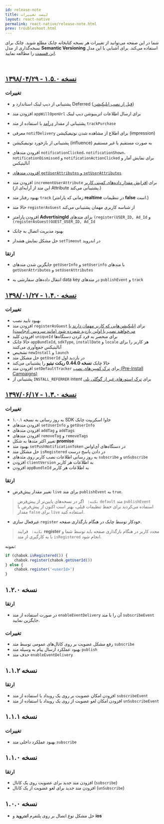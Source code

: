 ```yaml
---
id: release-note
title: لیست تغییرات 
layout: react-native
permalink: react-native/release-note.html
prev: troubleshoot.html
---
```


شما در این صفحه می‌توانید از تغییرات هر نسخه کتابخانه چابک مطلع شوید. چابک برای نسخه‌گذاری از مدل **Semantic Versioning** استفاده می‌کند. برای آشنایی با این مدل [این قسمت](/react-native/sdk-setup.html#مدل-نسخهگذاری-در-چابک-semantic-versioning) را مطالعه نمایید.

<Br>

## [نسخه ۱.۵.۰ - ۱۳۹۸/۰۴/۲۹](https://github.com/chabokpush/chabok-client-rn-js/releases/tag/v1.5.0)

### تغییرات

- پشتیبانی از دیپ لینک استاندارد و Deferred ([قبل از نصب اپلیکیشن](/react-native/deeplink.html#دیپ-لینک-قبل-از-نصب-اپلیکیشن-deferred-deep-linking))

- افزودن متد `appWillOpenUrl` برای ارسال اطلاعات اتریبیوشن دیپ لینک

- پشتیبانی از مقدار [درآمد](/react-native/behavior-tracking.html#رصد-درآمد-tracking-revenue) با استفاده از متد `trackPurchase`

- معرفی `notifDelivery` برای اطلاع از مشاهده شدن نوتیفیکیشن (impression)

- پشتیبانی از بازخورد نوتیفیکیشن (influence) به صورت مستقیم یا غیر مستقیم

- افرودن متدهای `notificationClicked`، `notificationShown`، `notificationDismissed` و `notificationActionClicked` برای نمایش آمار و آنالیتیکس

- [افزودن متدهای `getUserAttributes` و `setUserAttributes`](/react-native/custom-data.html#مدیریت-اطلاعات-کاربر-user-attributes)

- افزودن متد `incrementUserAttribute` برای [افزایش مقدار داده‌های کمیتی کاربر](/react-native/custom-data.html#افزایش-دادههای-کمیتی-کاربر) (این متد از آرایه‌ای از Attribute پشتیبانی می‌کند.)

- بهبود رفتار متد `track` (زمانی که پارامتر **realtime** در تنظیمات **false** است.)

- حالا متد `registerAsGuest` از شناسه کاربری مهمان پشتیبانی می‌کند 

- افزودن پارامتر **AdvertisingId** برای متدهای `(register(USER_ID, Ad_Id` و `(registerAsGuest(GUEST_USER_ID, Ad_Id`

- بهبود مدیریت اتصال به چابک

- حل مشکل نمایش هشدار `setTimeout` در اندروید

### ارتقا

- جایگزین شدن متدهای `getUserInfo` و `setUserinfo` با متدهای `getUserAttributes` و `setUserAttributes`

- انتقال داده‌های سفارشی به data key در متدهای `publishEvent` و `track`

## [نسخه ۱.۴.۰ - ۱۳۹۸/۰۱/۲۷](https://github.com/chabokpush/chabok-client-rn-js/releases/tag/v1.4.0)

### تغییرات

- بهبود تایید نصب
- افزودن متد `registerAsGuest` برای [اپلیکیشن‌هایی که کاربر مهمان دارند یا می‌خواهند نصب با اولین بازدید شمرده شود (مانند سرویس ادجاست)](/react-native/tracker.html#ج--ثبت-کاربر-register-users)
- افزودن کلید `uniqueId` برای منحصر به فرد کردن دستگاه‌ها
- حالا چابک `appBundleId`, `sdkType`, `installDate` و `locale` هر کاربر را برای آنالیتیکس جمع‌آوری می‌کنند
- تشخیص `newInstall` و `launch`
- حل مشکل متد `getUserId` در بازدید اول
- حالا چابک **نسخه 0.44.0 ریکت نیتیو** را پشتیبانی می‌کند
- افزودن متد `setDefaultTracker` برای [ترک کمپین‌های نصب (Pre-Install Campaigns)](/react-native/tracker.html#روش-آیدی-ترکر-pre-install-campaigns)
- پشتیبانی از `INSTALL_REFERRER` intent برای [ترک استورهای غیر از گوگلی پلی](/android/tracker.html#استورهای-غیر-از-گوگل-پلی-third-party-app-stores)

## [نسخه ۱.۳.۰ - ۱۳۹۷/۰۶/۱۷](https://github.com/chabokpush/chabok-client-rn-js/releases/tag/1.3.0)

### تغییرات
- به روز رسانی به نسخه ۱.۰.۱ SDK جاوا‌ اسکریپت چابک
- افزودن متدهای `setUserInfo` و `getUserInfo` 
- افزودن متدهای `addTag` و `addTags`
- افزودن متدهای `removeTag` و `removeTags`
- تغییر اکثر متدها به شکل **promise** 
- بهبود متد `setPushNotificationToken` در دستگاه‌های آی‌او‌اس 
- حل مشکل متد `isRegistered` در دادن پاسخ درست
- به روز رسانی اطلاعات نصب کاربر روی متدهای `subscribe` و `unSubscribe`
- افزودن `clientVersion` به اطلاعات هر کاربر
- افزودن `appBundleId` به اطلاعات هر کاربر

### ارتقا

- تغییر مقدار پیش‌فرض `live` برای متد `publishEvent` به `true`.

> `نکته: ` اگر در نسخه‌های پایین‌تر از پیش‌فرض `default` متد `publishEvent` استفاده می‌کردید برای حفظ تنظیمات قبلی‌، بهتر است اکنون از پیش‌فرض با مقدار `false` برای `live` استفاده کنید.

- غیرفعال سازی `register` خودکار توسط چابک در هنگام بارگذاری صفحه.

> `نکته: ` فرایند **register** مجدد کاربر در هنگام بارگذاری صفحه باید توسط شما و با به کارگیری از متد `isRegistered` انجام شود.

نمونه:

```javascript
if (chabok.isRegistered()) {
    chabok.register(chabok.getUserId())
} else {
    chabok.register('<userId>')
}
```

## نسخه ۱.۲.۰
### ارتقا
* در صورت استفاده از متد `enableEventDelivery`  آن را با متد `subscribeEvent` جایگزین نمایید.

### تغییرات
* رفع مشکل عضویت بر روی کانال‌های عمومی توسط متد `subscribe`
* بهبود عملکرد ارسال پیام به وسیله متد `publish`
* حذف متد `enableEventDelivery`



## نسخه ۱.۱.۲
### ارتقا
* افزودن امکان عضویت بر روی یک رویداد با استفاده از متد `subscribeEvent`
* افزودن امکان لغو عضویت از روی یک رویداد با استفاده از متد `unSubscribeEvent`



## نسخه ۱.۱.۱
### تغییرات
* بهبود عملکرد داخلی متد `subscribe`


## نسخه ۱.۱.۰
### ارتقا
*  افزودن متد جدید برای عضویت روی یک کانال  (`subscribe`)
* افزودن متد جدید برای لغو عضویت از یک کانال (`unSubscribe`)


## نسخه ۱.۰.۰

* حل مشکل نوع اتصال بر روی پلتفرم **اندروید** و **ios**
